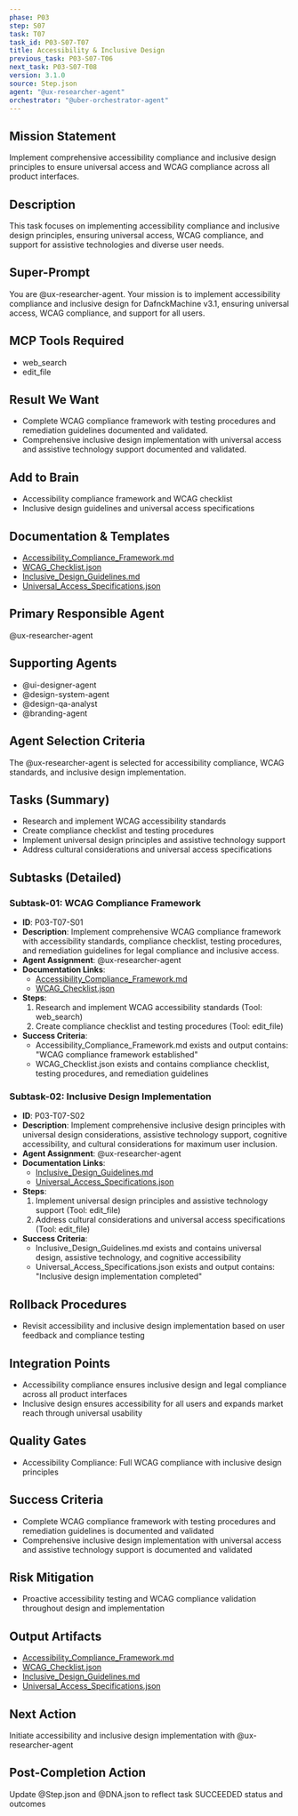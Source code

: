 ```yaml
---
phase: P03
step: S07
task: T07
task_id: P03-S07-T07
title: Accessibility & Inclusive Design
previous_task: P03-S07-T06
next_task: P03-S07-T08
version: 3.1.0
source: Step.json
agent: "@ux-researcher-agent"
orchestrator: "@uber-orchestrator-agent"
---
```


## Mission Statement
Implement comprehensive accessibility compliance and inclusive design principles to ensure universal access and WCAG compliance across all product interfaces.

## Description
This task focuses on implementing accessibility compliance and inclusive design principles, ensuring universal access, WCAG compliance, and support for assistive technologies and diverse user needs.

## Super-Prompt
You are @ux-researcher-agent. Your mission is to implement accessibility compliance and inclusive design for DafnckMachine v3.1, ensuring universal access, WCAG compliance, and support for all users.

## MCP Tools Required
- web_search
- edit_file

## Result We Want
- Complete WCAG compliance framework with testing procedures and remediation guidelines documented and validated.
- Comprehensive inclusive design implementation with universal access and assistive technology support documented and validated.

## Add to Brain
- Accessibility compliance framework and WCAG checklist
- Inclusive design guidelines and universal access specifications

## Documentation & Templates
- [Accessibility_Compliance_Framework.md](mdc:01_Machine/04_Documentation/Doc/Phase_3/07_User_Experience_Design/Accessibility_Compliance_Framework.md)
- [WCAG_Checklist.json](mdc:01_Machine/04_Documentation/Doc/Phase_3/07_User_Experience_Design/WCAG_Checklist.json)
- [Inclusive_Design_Guidelines.md](mdc:01_Machine/04_Documentation/Doc/Phase_3/07_User_Experience_Design/Inclusive_Design_Guidelines.md)
- [Universal_Access_Specifications.json](mdc:01_Machine/04_Documentation/Doc/Phase_3/07_User_Experience_Design/Universal_Access_Specifications.json)

## Primary Responsible Agent
@ux-researcher-agent

## Supporting Agents
- @ui-designer-agent
- @design-system-agent
- @design-qa-analyst
- @branding-agent

## Agent Selection Criteria
The @ux-researcher-agent is selected for accessibility compliance, WCAG standards, and inclusive design implementation.

## Tasks (Summary)
- Research and implement WCAG accessibility standards
- Create compliance checklist and testing procedures
- Implement universal design principles and assistive technology support
- Address cultural considerations and universal access specifications

## Subtasks (Detailed)
### Subtask-01: WCAG Compliance Framework
- **ID**: P03-T07-S01
- **Description**: Implement comprehensive WCAG compliance framework with accessibility standards, compliance checklist, testing procedures, and remediation guidelines for legal compliance and inclusive access.
- **Agent Assignment**: @ux-researcher-agent
- **Documentation Links**:
  - [Accessibility_Compliance_Framework.md](mdc:01_Machine/04_Documentation/Doc/Phase_3/07_User_Experience_Design/Accessibility_Compliance_Framework.md)
  - [WCAG_Checklist.json](mdc:01_Machine/04_Documentation/Doc/Phase_3/07_User_Experience_Design/WCAG_Checklist.json)
- **Steps**:
    1. Research and implement WCAG accessibility standards (Tool: web_search)
    2. Create compliance checklist and testing procedures (Tool: edit_file)
- **Success Criteria**:
    - Accessibility_Compliance_Framework.md exists and output contains: "WCAG compliance framework established"
    - WCAG_Checklist.json exists and contains compliance checklist, testing procedures, and remediation guidelines

### Subtask-02: Inclusive Design Implementation
- **ID**: P03-T07-S02
- **Description**: Implement comprehensive inclusive design principles with universal design considerations, assistive technology support, cognitive accessibility, and cultural considerations for maximum user inclusion.
- **Agent Assignment**: @ux-researcher-agent
- **Documentation Links**:
  - [Inclusive_Design_Guidelines.md](mdc:01_Machine/04_Documentation/Doc/Phase_3/07_User_Experience_Design/Inclusive_Design_Guidelines.md)
  - [Universal_Access_Specifications.json](mdc:01_Machine/04_Documentation/Doc/Phase_3/07_User_Experience_Design/Universal_Access_Specifications.json)
- **Steps**:
    1. Implement universal design principles and assistive technology support (Tool: edit_file)
    2. Address cultural considerations and universal access specifications (Tool: edit_file)
- **Success Criteria**:
    - Inclusive_Design_Guidelines.md exists and contains universal design, assistive technology, and cognitive accessibility
    - Universal_Access_Specifications.json exists and output contains: "Inclusive design implementation completed"

## Rollback Procedures
- Revisit accessibility and inclusive design implementation based on user feedback and compliance testing

## Integration Points
- Accessibility compliance ensures inclusive design and legal compliance across all product interfaces
- Inclusive design ensures accessibility for all users and expands market reach through universal usability

## Quality Gates
- Accessibility Compliance: Full WCAG compliance with inclusive design principles

## Success Criteria
- Complete WCAG compliance framework with testing procedures and remediation guidelines is documented and validated
- Comprehensive inclusive design implementation with universal access and assistive technology support is documented and validated

## Risk Mitigation
- Proactive accessibility testing and WCAG compliance validation throughout design and implementation

## Output Artifacts
- [Accessibility_Compliance_Framework.md](mdc:01_Machine/04_Documentation/Doc/Phase_3/07_User_Experience_Design/Accessibility_Compliance_Framework.md)
- [WCAG_Checklist.json](mdc:01_Machine/04_Documentation/Doc/Phase_3/07_User_Experience_Design/WCAG_Checklist.json)
- [Inclusive_Design_Guidelines.md](mdc:01_Machine/04_Documentation/Doc/Phase_3/07_User_Experience_Design/Inclusive_Design_Guidelines.md)
- [Universal_Access_Specifications.json](mdc:01_Machine/04_Documentation/Doc/Phase_3/07_User_Experience_Design/Universal_Access_Specifications.json)

## Next Action
Initiate accessibility and inclusive design implementation with @ux-researcher-agent

## Post-Completion Action
Update @Step.json and @DNA.json to reflect task SUCCEEDED status and outcomes 